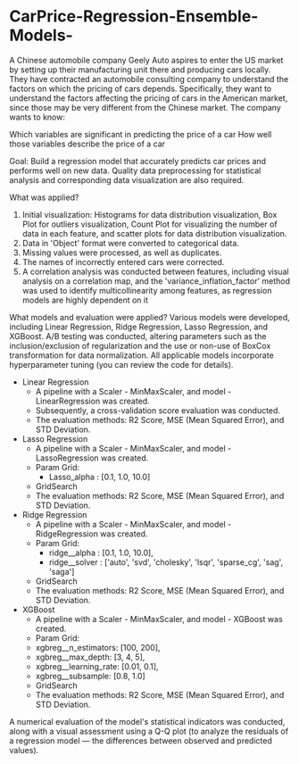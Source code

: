 # CarPrice-Regression-Ensemble-Models-
A Chinese automobile company Geely Auto aspires to enter the US market by setting up their manufacturing unit there and producing cars locally. They have contracted an automobile consulting company to understand the factors on which the pricing of cars depends. Specifically, they want to understand the factors affecting the pricing of cars in the American market, since those may be very different from the Chinese market. The company wants to know:

Which variables are significant in predicting the price of a car
How well those variables describe the price of a car

Goal: Build a regression model that accurately predicts car prices and performs well on new data. Quality data preprocessing for statistical analysis and corresponding data visualization are also required.

What was applied?
1. Initial visualization: Histograms for data distribution visualization, Box Plot for outliers visualization, Count Plot for visualizing the number of data in each feature, and scatter plots for data distribution visualization. 
2. Data in 'Object' format were converted to categorical data. 
3. Missing values were processed, as well as duplicates. 
4. The names of incorrectly entered cars were corrected.
5. A correlation analysis was conducted between features, including visual analysis on a correlation map, and the 'variance_inflation_factor' method was used to identify multicollinearity among features, as regression models are highly dependent on it

What models and evaluation were applied? Various models were developed, including Linear Regression, Ridge Regression, Lasso Regression, and XGBoost. A/B testing was conducted, altering parameters such as the inclusion/exclusion of regularization and the use or non-use of BoxCox transformation for data normalization. All applicable models incorporate hyperparameter tuning (you can review the code for details).
- Linear Regression
   - A pipeline with a Scaler - MinMaxScaler, and model - LinearRegression was created.
   - Subsequently, a cross-validation score evaluation was conducted.
   - The evaluation methods: R2 Score, MSE (Mean Squared Error), and STD Deviation.
- Lasso Regression
   - A pipeline with a Scaler - MinMaxScaler, and model - LassoRegression was created.
   - Param Grid:
     - Lasso_alpha : [0.1, 1.0, 10.0]
   - GridSearch
   - The evaluation methods: R2 Score, MSE (Mean Squared Error), and STD Deviation.
- Ridge Regression
   - A pipeline with a Scaler - MinMaxScaler, and model - RidgeRegression was created.
   - Param Grid:
     - ridge__alpha : [0.1, 1.0, 10.0],
     - ridge__solver : ['auto', 'svd', 'cholesky', 'lsqr', 'sparse_cg', 'sag', 'saga']
   - GridSearch
   - The evaluation methods: R2 Score, MSE (Mean Squared Error), and STD Deviation.
- XGBoost
   - A pipeline with a Scaler - MinMaxScaler, and model - XGBoost was created.
   - Param Grid:
    - xgbreg__n_estimators: [100, 200],
    - xgbreg__max_depth: [3, 4, 5],
    - xgbreg__learning_rate: [0.01, 0.1],
    - xgbreg__subsample: [0.8, 1.0]
   - GridSearch
   - The evaluation methods: R2 Score, MSE (Mean Squared Error), and STD Deviation.

A numerical evaluation of the model's statistical indicators was conducted, along with a visual assessment using a Q-Q plot (to analyze the residuals of a regression model — the differences between observed and predicted values).
